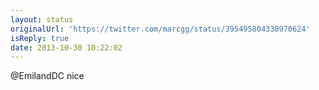 ```yaml
---
layout: status
originalUrl: 'https://twitter.com/marcgg/status/395495804338970624'
isReply: true
date: 2013-10-30 10:22:02
---
```


@EmilandDC nice
